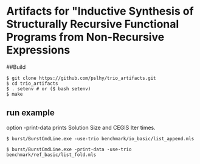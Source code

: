 # Artifacts for "Inductive Synthesis of Structurally Recursive Functional Programs from Non-Recursive Expressions

##Build
```
$ git clone https://github.com/pslhy/trio_artifacts.git
$ cd trio_artifacts
$ . setenv # or ($ bash setenv)
$ make
```

## run example
option -print-data prints Solution Size and CEGIS Iter times.
```
$ burst/BurstCmdLine.exe -use-trio benchmark/io_basic/list_append.mls

$ burst/BurstCmdLine.exe -print-data -use-trio benchmark/ref_basic/list_fold.mls
```

